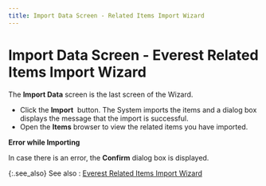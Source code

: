 ```yaml
---
title: Import Data Screen - Related Items Import Wizard
---
```


# Import Data Screen - Everest Related Items Import Wizard


The **Import Data** screen  is the last screen of the Wizard.

- Click the **Import**  button.  The System imports the items and a dialog box displays the message that  the import is successful.
- Open the **Items** browser to view the related items  you have imported.



**Error while Importing**


In case there is an error, the **Confirm** dialog box is displayed.


{:.see_also}
See also
: [Everest  Related Items Import Wizard]({{site.utl_baseurl}}/db-utils/related-items-import/everest_related_items_import_wizard_ut.html)
